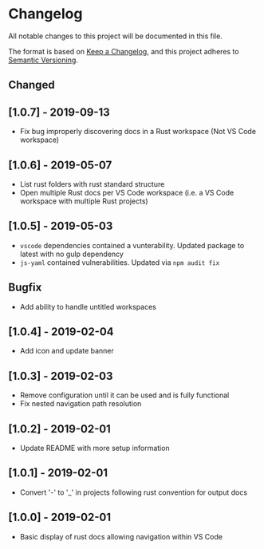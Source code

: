 # Changelog

All notable changes to this project will be documented in this file.

The format is based on [Keep a Changelog](https://keepachangelog.com/en/1.0.0/),
and this project adheres to [Semantic Versioning](https://semver.org/spec/v2.0.0.html).

## Changed

## [1.0.7] - 2019-09-13

- Fix bug improperly discovering docs in a Rust workspace (Not VS Code workspace)

## [1.0.6] - 2019-05-07

- List rust folders with rust standard structure
- Open multiple Rust docs per VS Code workspace (i.e. a VS Code workspace with multiple Rust projects)

## [1.0.5] - 2019-05-03

- `vscode` dependencies contained a vunterability. Updated package to latest with no gulp dependency
- `js-yaml` contained vulnerabilities. Updated via `npm audit fix`

## Bugfix

- Add ability to handle untitled workspaces

## [1.0.4] - 2019-02-04

- Add icon and update banner

## [1.0.3] - 2019-02-03

- Remove configuration until it can be used and is fully functional
- Fix nested navigation path resolution

## [1.0.2] - 2019-02-01

- Update README with more setup information

## [1.0.1] - 2019-02-01

- Convert '-' to '_' in projects following rust convention for output docs

## [1.0.0] - 2019-02-01

- Basic display of rust docs allowing navigation within VS Code
